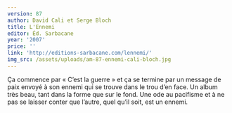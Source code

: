 ```yaml
---
version: 87
author: David Cali et Serge Bloch
title: L'Ennemi
editor: Éd. Sarbacane
year: '2007'
price: ''
link: 'http://editions-sarbacane.com/lennemi/'
img_src: /assets/uploads/am-87-ennemi-cali-bloch.jpg
---
```

Ça commence par « C’est la guerre » et ça se termine par un message
 de paix envoyé à son ennemi qui se trouve dans le trou d’en face.
 Un album très beau, tant dans la forme que sur le fond. Une ode au
 pacifisme et à ne pas se laisser conter que l’autre, quel qu’il soit, est
 un ennemi.
